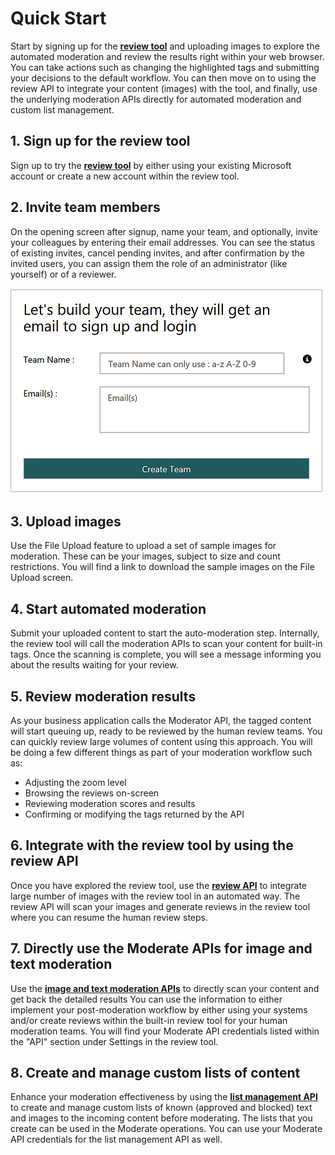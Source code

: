 <!-- 
NavPath: Content Moderator
LinkLabel: Quick Start
Url: content-moderator/documentation/quickstart
Weight: 190
-->

# Quick Start #
Start by signing up for the [**review tool**](http://contentmoderator.cognitive.microsoft.com/ "Content Moderator Review Tool") and uploading images to explore the automated moderation and review the  results right within your web browser. You can take actions such as changing the highlighted tags and submitting your decisions to the default workflow. You can then move on to using the review API to integrate your content (images) with the tool, and finally, use the underlying moderation APIs directly for automated moderation and custom list management.

## 1. Sign up for the review tool ##
Sign up to try the [**review tool**](http://contentmoderator.cognitive.microsoft.com/ "Content Moderator Review Tool") by either using your existing Microsoft account or create a new account within the review tool.

## 2. Invite team members ##
On the opening screen after signup, name your team, and optionally, invite your colleagues by entering their email addresses. You can see the status of existing invites, cancel pending invites, and after confirmation by the invited users, you can assign them the role of an administrator (like yourself) or of a reviewer.

![Invite team member](images/QuickStart-2-small.png)

## 3. Upload images ##
Use the File Upload feature to upload a set of sample images for moderation. These can be your images, subject to size and count restrictions. You will find a link to download the sample images on the File Upload screen.

## 4. Start automated moderation ##
Submit your uploaded content to start the auto-moderation step. Internally, the review tool will call the moderation APIs to scan your content for built-in tags. Once the scanning is complete, you will see a message informing you about the results waiting for your review.

## 5. Review moderation results ##
As your business application calls the Moderator API, the tagged content will start queuing up, ready to be reviewed by the human review teams. You can quickly review large volumes of content using this approach. You will be doing a few different things as part of your moderation workflow such as:

- Adjusting the zoom level
- Browsing the reviews on-screen
- Reviewing moderation scores and results
- Confirming or modifying the tags returned by the API

## 6. Integrate with the review tool by using the review API ##
Once you have explored the review tool, use the [**review API**](https://westus.dev.cognitive.microsoft.com/docs/services/580519463f9b070e5c591178/operations/580519483f9b0709fc47f9c5 "Content Moderator Review API") to integrate large number of images with the review tool in an automated way. The review API will scan your images and generate reviews in the review tool where you can resume the human review steps.

## 7. Directly use the Moderate APIs for image and text moderation ##
Use the [**image and text moderation APIs**](https://westus.dev.cognitive.microsoft.com/docs/services/57cf753a3f9b070c105bd2c1/operations/57cf753a3f9b070868a1f66c "Content Moderator Moderate APIs") to directly scan your content and get back the detailed results You can use the information to either implement your post-moderation workflow by either using your  systems and/or create reviews within the built-in review tool for your human moderation teams. You will find your Moderate API credentials listed within the "API" section under Settings in the review tool.

## 8. Create and manage custom lists of content ##
Enhance your moderation effectiveness by using the [**list management API**](https://westus.dev.cognitive.microsoft.com/docs/services/57cf755e3f9b070c105bd2c2/operations/57cf755e3f9b070868a1f675 "Content Moderator List Management API") to create and manage custom lists of known (approved and blocked) text and images to the incoming content before moderating. The lists that you create can be used in the Moderate operations. You can use your Moderate API credentials for the list management API as well.
